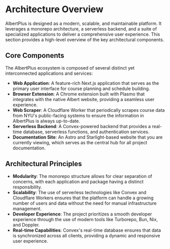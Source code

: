 # Architecture Overview

AlbertPlus is designed as a modern, scalable, and maintainable platform. It leverages a monorepo architecture, a serverless backend, and a suite of specialized applications to deliver a comprehensive user experience. This section provides a high-level overview of the key architectural components.

## Core Components

The AlbertPlus ecosystem is composed of several distinct yet interconnected applications and services:

- **Web Application**: A feature-rich Next.js application that serves as the primary user interface for course planning and schedule building.
- **Browser Extension**: A Chrome extension built with Plasmo that integrates with the native Albert website, providing a seamless user experience.
- **Web Scraper**: A Cloudflare Worker that periodically scrapes course data from NYU's public-facing systems to ensure the information in AlbertPlus is always up-to-date.
- **Serverless Backend**: A Convex-powered backend that provides a real-time database, serverless functions, and authentication services.
- **Documentation Site**: An Astro and Starlight-based website that you are currently viewing, which serves as the central hub for all project documentation.

## Architectural Principles

- **Modularity**: The monorepo structure allows for clear separation of concerns, with each application and package having a distinct responsibility.
- **Scalability**: The use of serverless technologies like Convex and Cloudflare Workers ensures that the platform can handle a growing number of users and data without the need for manual infrastructure management.
- **Developer Experience**: The project prioritizes a smooth developer experience through the use of modern tools like Turborepo, Bun, Nix, and Doppler.
- **Real-time Capabilities**: Convex's real-time database ensures that data is synchronized across all clients, providing a dynamic and responsive user experience.

